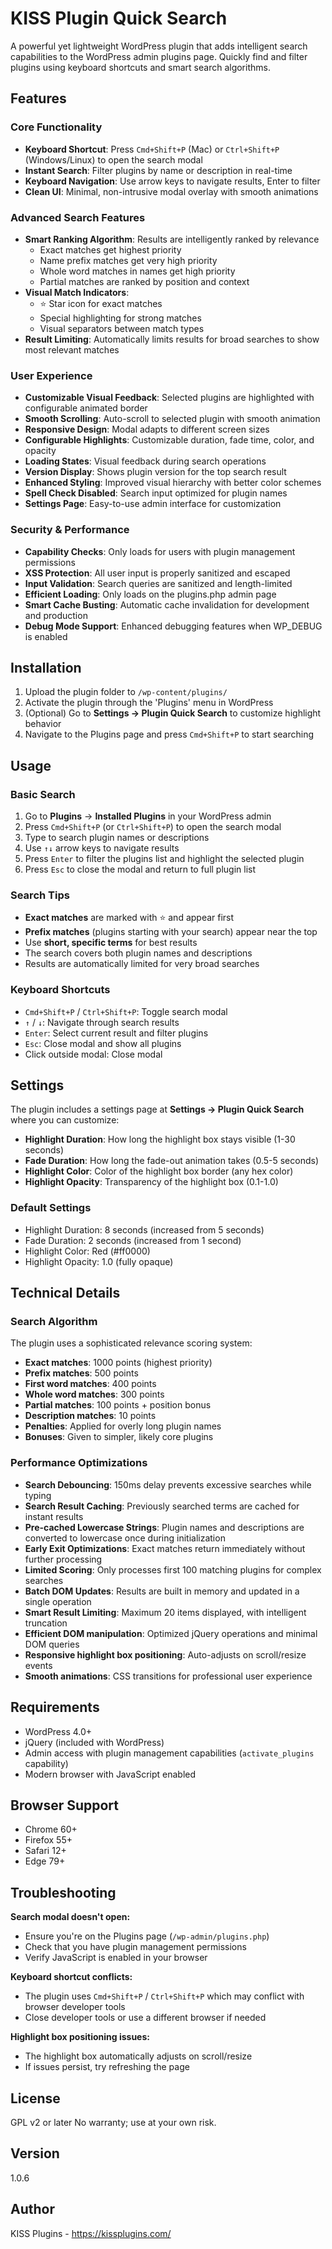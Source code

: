 # KISS Plugin Quick Search

A powerful yet lightweight WordPress plugin that adds intelligent search capabilities to the WordPress admin plugins page. Quickly find and filter plugins using keyboard shortcuts and smart search algorithms.

## Features

### Core Functionality
- **Keyboard Shortcut**: Press `Cmd+Shift+P` (Mac) or `Ctrl+Shift+P` (Windows/Linux) to open the search modal
- **Instant Search**: Filter plugins by name or description in real-time
- **Keyboard Navigation**: Use arrow keys to navigate results, Enter to filter
- **Clean UI**: Minimal, non-intrusive modal overlay with smooth animations

### Advanced Search Features
- **Smart Ranking Algorithm**: Results are intelligently ranked by relevance
  - Exact matches get highest priority
  - Name prefix matches get very high priority
  - Whole word matches in names get high priority
  - Partial matches are ranked by position and context
- **Visual Match Indicators**:
  - ⭐ Star icon for exact matches
  - Special highlighting for strong matches
  - Visual separators between match types
- **Result Limiting**: Automatically limits results for broad searches to show most relevant matches

### User Experience
- **Customizable Visual Feedback**: Selected plugins are highlighted with configurable animated border
- **Smooth Scrolling**: Auto-scroll to selected plugin with smooth animation
- **Responsive Design**: Modal adapts to different screen sizes
- **Configurable Highlights**: Customizable duration, fade time, color, and opacity
- **Loading States**: Visual feedback during search operations
- **Version Display**: Shows plugin version for the top search result
- **Enhanced Styling**: Improved visual hierarchy with better color schemes
- **Spell Check Disabled**: Search input optimized for plugin names
- **Settings Page**: Easy-to-use admin interface for customization

### Security & Performance
- **Capability Checks**: Only loads for users with plugin management permissions
- **XSS Protection**: All user input is properly sanitized and escaped
- **Input Validation**: Search queries are sanitized and length-limited
- **Efficient Loading**: Only loads on the plugins.php admin page
- **Smart Cache Busting**: Automatic cache invalidation for development and production
- **Debug Mode Support**: Enhanced debugging features when WP_DEBUG is enabled

## Installation

1. Upload the plugin folder to `/wp-content/plugins/`
2. Activate the plugin through the 'Plugins' menu in WordPress
3. (Optional) Go to **Settings → Plugin Quick Search** to customize highlight behavior
4. Navigate to the Plugins page and press `Cmd+Shift+P` to start searching

## Usage

### Basic Search
1. Go to **Plugins** → **Installed Plugins** in your WordPress admin
2. Press `Cmd+Shift+P` (or `Ctrl+Shift+P`) to open the search modal
3. Type to search plugin names or descriptions
4. Use `↑↓` arrow keys to navigate results
5. Press `Enter` to filter the plugins list and highlight the selected plugin
6. Press `Esc` to close the modal and return to full plugin list

### Search Tips
- **Exact matches** are marked with ⭐ and appear first
- **Prefix matches** (plugins starting with your search) appear near the top
- Use **short, specific terms** for best results
- The search covers both plugin names and descriptions
- Results are automatically limited for very broad searches

### Keyboard Shortcuts
- `Cmd+Shift+P` / `Ctrl+Shift+P`: Toggle search modal
- `↑` / `↓`: Navigate through search results
- `Enter`: Select current result and filter plugins
- `Esc`: Close modal and show all plugins
- Click outside modal: Close modal

## Settings

The plugin includes a settings page at **Settings → Plugin Quick Search** where you can customize:

- **Highlight Duration**: How long the highlight box stays visible (1-30 seconds)
- **Fade Duration**: How long the fade-out animation takes (0.5-5 seconds)
- **Highlight Color**: Color of the highlight box border (any hex color)
- **Highlight Opacity**: Transparency of the highlight box (0.1-1.0)

### Default Settings
- Highlight Duration: 8 seconds (increased from 5 seconds)
- Fade Duration: 2 seconds (increased from 1 second)
- Highlight Color: Red (#ff0000)
- Highlight Opacity: 1.0 (fully opaque)

## Technical Details

### Search Algorithm
The plugin uses a sophisticated relevance scoring system:
- **Exact matches**: 1000 points (highest priority)
- **Prefix matches**: 500 points
- **First word matches**: 400 points
- **Whole word matches**: 300 points
- **Partial matches**: 100 points + position bonus
- **Description matches**: 10 points
- **Penalties**: Applied for overly long plugin names
- **Bonuses**: Given to simpler, likely core plugins

### Performance Optimizations
- **Search Debouncing**: 150ms delay prevents excessive searches while typing
- **Search Result Caching**: Previously searched terms are cached for instant results
- **Pre-cached Lowercase Strings**: Plugin names and descriptions are converted to lowercase once during initialization
- **Early Exit Optimizations**: Exact matches return immediately without further processing
- **Limited Scoring**: Only processes first 100 matching plugins for complex searches
- **Batch DOM Updates**: Results are built in memory and updated in a single operation
- **Smart Result Limiting**: Maximum 20 items displayed, with intelligent truncation
- **Efficient DOM manipulation**: Optimized jQuery operations and minimal DOM queries
- **Responsive highlight box positioning**: Auto-adjusts on scroll/resize events
- **Smooth animations**: CSS transitions for professional user experience

## Requirements

- WordPress 4.0+
- jQuery (included with WordPress)
- Admin access with plugin management capabilities (`activate_plugins` capability)
- Modern browser with JavaScript enabled

## Browser Support

- Chrome 60+
- Firefox 55+
- Safari 12+
- Edge 79+

## Troubleshooting

**Search modal doesn't open:**
- Ensure you're on the Plugins page (`/wp-admin/plugins.php`)
- Check that you have plugin management permissions
- Verify JavaScript is enabled in your browser

**Keyboard shortcut conflicts:**
- The plugin uses `Cmd+Shift+P` / `Ctrl+Shift+P` which may conflict with browser developer tools
- Close developer tools or use a different browser if needed

**Highlight box positioning issues:**
- The highlight box automatically adjusts on scroll/resize
- If issues persist, try refreshing the page

## License

GPL v2 or later
No warranty; use at your own risk.

## Version

1.0.6

## Author

KISS Plugins - https://kissplugins.com/
